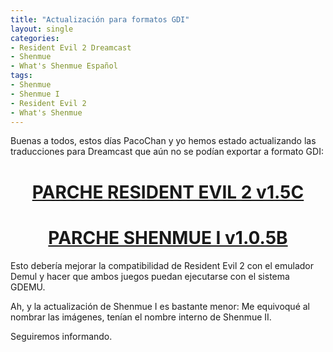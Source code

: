 ```yaml
---
title: "Actualización para formatos GDI"
layout: single
categories:
- Resident Evil 2 Dreamcast
- Shenmue
- What's Shenmue Español
tags:
- Shenmue
- Shenmue I
- Resident Evil 2
- What's Shenmue
---
```

Buenas a todos, estos días PacoChan y yo hemos estado actualizando las traducciones para 
Dreamcast que aún no se podían exportar a formato GDI:

<h1 style="text-align: center;"><a href="http://www.mediafire.com/download/o5vpgcn3ouioq5v/ResidentEvil2DC-V15C.7z" target="_blank">PARCHE 
RESIDENT EVIL 2 v1.5C</a></h1>  
<h1 style="text-align: center;"><a href="http://www.mediafire.com/download/1m6fenyl53bih70/ShenmueIEnEspa%C3%B1ol105b.7z" target="_blank">PARCHE 
SHENMUE I v1.0.5B</a></h1>  
Esto debería mejorar la compatibilidad de Resident Evil 2 con el emulador Demul y hacer que 
ambos juegos puedan ejecutarse con el sistema GDEMU.

Ah, y la actualización de Shenmue I es bastante menor: Me equivoqué al nombrar las imágenes, 
tenían el nombre interno de Shenmue II.

Seguiremos informando.
